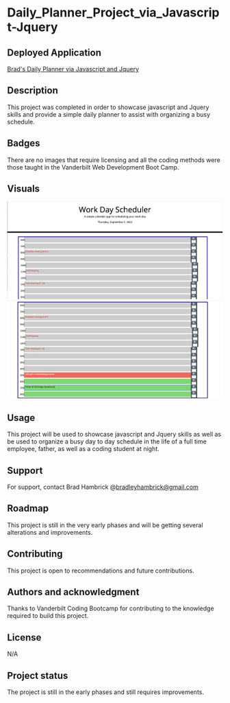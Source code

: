 # Daily_Planner_Project_via_Javascript-Jquery

## Deployed Application
[Brad's Daily Planner via Javascript and Jquery](https://brad-hambrick.github.io/Daily_Planner_Project_via_Javascript-Jquery/)

## Description
This project was completed in order to showcase javascript and Jquery skills and provide a simple daily planner to assist with organizing a busy schedule.

## Badges
There are no images that require licensing and all the coding methods were those taught in the Vanderbilt Web Development Boot Camp.

## Visuals
![Website Images](./assets/images/Daily-Planner-top.png)
![Website Images](./assets/images/Daily-Planner-bottom.png)


## Usage
This project will be used to showcase javascript and Jquery skills as well as be used to organize a busy day to day schedule in the life of a full time employee, father, as well as a coding student at night.

## Support
For support, contact Brad Hambrick @bradleyhambrick@gmail.com

## Roadmap
This project is still in the very early phases and will be getting several alterations and improvements.  

## Contributing
This project is open to recommendations and future contributions.

## Authors and acknowledgment
Thanks to Vanderbilt Coding Bootcamp for contributing to the knowledge required to build this project.

## License
N/A 

## Project status
The project is still in the early phases and still requires improvements.    